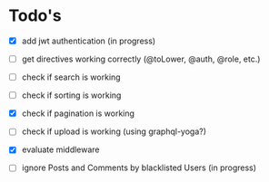 # Todo's

* [x]  add jwt authentication \(in progress\)
* [ ]  get directives working correctly \(@toLower, @auth, @role, etc.\)
* [ ]  check if search is working
* [ ]  check if sorting is working
* [x]  check if pagination is working
* [ ]  check if upload is working \(using graphql-yoga?\)
* [x]  evaluate middleware
* [ ]  ignore Posts and Comments by blacklisted Users \(in progress\)

